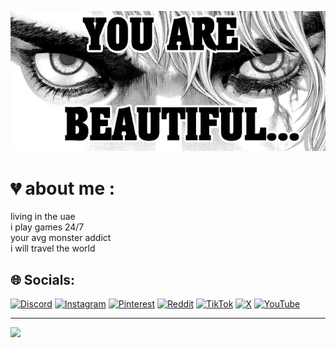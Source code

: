 ![Image Alt](https://github.com/HSTOMEXE/hstomexe/blob/948c234d23b33d25468a27f4806781b6a8d1b323/for-lalo-what-is-exactly-being-beautiful-v0-32uhxyqbtkpd1%20(2).webp)
# 💔 about me :
living in the uae<br>i play games 24/7 <br>your avg monster addict <br>i will travel the world<br>


## 🌐 Socials:
[![Discord](https://img.shields.io/badge/Discord-%237289DA.svg?logo=discord&logoColor=white)](https://discord.gg/hstom.exe) [![Instagram](https://img.shields.io/badge/Instagram-%23E4405F.svg?logo=Instagram&logoColor=white)](https://instagram.com/420jojolover69) [![Pinterest](https://img.shields.io/badge/Pinterest-%23E60023.svg?logo=Pinterest&logoColor=white)](https://pinterest.com/hstomexe) [![Reddit](https://img.shields.io/badge/Reddit-%23FF4500.svg?logo=Reddit&logoColor=white)](https://reddit.com/user/Select-Carob7393) [![TikTok](https://img.shields.io/badge/TikTok-%23000000.svg?logo=TikTok&logoColor=white)](https://tiktok.com/@hstomexe) [![X](https://img.shields.io/badge/X-black.svg?logo=X&logoColor=white)](https://x.com/HSTOMEXE) [![YouTube](https://img.shields.io/badge/YouTube-%23FF0000.svg?logo=YouTube&logoColor=white)](https://youtube.com/@hstomexe) 

---
[![](https://visitcount.itsvg.in/api?id=hstomexe&icon=0&color=3)](https://visitcount.itsvg.in)

<!-- Proudly created with GPRM ( https://gprm.itsvg.in ) -->
